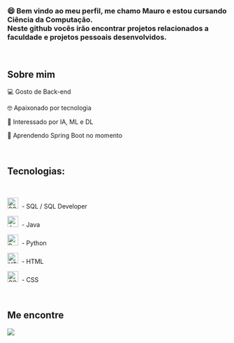 <br>
<h3>😄 Bem vindo ao meu perfil, me chamo Mauro e estou cursando Ciência da Computação.<br>
Neste github vocês irão encontrar projetos relacionados a faculdade e projetos pessoais desenvolvidos.<br>
</h3>
<br>
<h2>Sobre mim</h2>
<p>
 💻 Gosto de Back-end
</p>
<p>
  🤓 Apaixonado por tecnologia
</p>
<p>
  🤖 Interessado por IA, ML e DL
</p>
<p>
 📖 Aprendendo Spring Boot no momento
</p>
<br>
<h2> Tecnologias: </h2>
<br>
<p align="left">
  <img src="https://cdn.jsdelivr.net/gh/devicons/devicon@latest/icons/azuresqldatabase/azuresqldatabase-original.svg" alt="SQL Developer" width="25" height="25"/> &nbsp;- SQL / SQL Developer  
</p>
<p align="left">
  <img src="https://cdn.jsdelivr.net/gh/devicons/devicon/icons/java/java-original.svg" alt="Java" width="25" height="25"/> &nbsp;- Java  
</p>
<p align="left">
  <img src="https://cdn.jsdelivr.net/gh/devicons/devicon/icons/python/python-original.svg" alt="Python" width="25" height="25"/> &nbsp;- Python  
</p>
<p align="left">
  <img src="https://cdn.jsdelivr.net/gh/devicons/devicon/icons/html5/html5-original.svg" alt="HTML" width="25" height="25"/> &nbsp;- HTML  
</p>
<p align="left">
  <img src="https://cdn.jsdelivr.net/gh/devicons/devicon/icons/css3/css3-original.svg" alt="CSS" width="25" height="25"/> &nbsp;- CSS  
</p>
<br>
<h2>
  Me encontre
</h2>
<a href = "https://mail.google.com/mail/u/0/?pli=1#inbox?compose=GTvVlcSMTSGfdVKxKKDtBSBbQzMBtcLJPdgrtpLnXSXRxPzrtgnNhnRwSKsSLsfNQNjBvDBqNrRxF"><img src="https://img.shields.io/badge/Gmail-D14836?style=for-the-badge&logo=gmail&logoColor=white" target = "_blank"></a>
